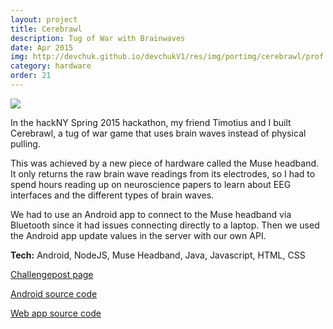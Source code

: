 ```yaml
---
layout: project
title: Cerebrawl
description: Tug of War with Brainwaves
date: Apr 2015
img: http://devchuk.github.io/devchukV1/res/img/portimg/cerebrawl/prof.png
category: hardware
order: 21
---
```


![](http://devchuk.github.io/devchukV1/res/img/portimg/cerebrawl/cere.png)

In the hackNY Spring 2015 hackathon, my friend Timotius and I built Cerebrawl, a tug of war game that uses brain waves instead of physical pulling.

This was achieved by a new piece of hardware called the Muse headband. It only returns the raw brain wave readings from its electrodes, so I had to spend hours reading up on neuroscience papers to learn about EEG interfaces and the different types of brain waves.

We had to use an Android app to connect to the Muse headband via Bluetooth since it had issues connecting directly to a laptop. Then we used the Android app update values in the server with our own API.

**Tech:** Android, NodeJS, Muse Headband, Java, Javascript, HTML, CSS

[Challengepost page](http://challengepost.com/software/cere-brawl)

[Android source code](https://github.com/devChuk/cerebrawl-android)

[Web app source code](https://github.com/timotius02/cerebrawl)
